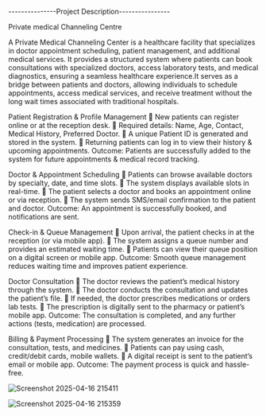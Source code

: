 ---------------Project Description----------------

Private medical Channeling Centre

A Private Medical Channeling Center is a healthcare facility that specializes in doctor appointment scheduling, patient management, and additional medical services. It provides a structured system where patients can book consultations with specialized doctors, access laboratory tests, and medical diagnostics, ensuring a seamless healthcare experience.It serves as a bridge between patients and doctors, allowing individuals to schedule appointments, access medical services, and receive treatment without the long wait times associated with traditional hospitals.

Patient Registration & Profile Management
🔹 New patients can register online or at the reception desk.
🔹 Required details: Name, Age, Contact, Medical History, Preferred Doctor.
🔹 A unique Patient ID is generated and stored in the system.
🔹 Returning patients can log in to view their history & upcoming appointments.
 Outcome: Patients are successfully added to the system for future appointments & medical record tracking.

Doctor & Appointment Scheduling
🔹 Patients can browse available doctors by specialty, date, and time slots.
🔹 The system displays available slots in real-time.
🔹 The patient selects a doctor and books an appointment online or via reception.
🔹 The system sends SMS/email confirmation to the patient and doctor.
 Outcome: An appointment is successfully booked, and notifications are sent.

Check-in & Queue Management
🔹 Upon arrival, the patient checks in at the reception (or via mobile app).
🔹 The system assigns a queue number and provides an estimated waiting time.
🔹 Patients can view their queue position on a digital screen or mobile app.
 Outcome: Smooth queue management reduces waiting time and improves patient experience.

Doctor Consultation
🔹 The doctor reviews the patient’s medical history through the system.
🔹 The doctor conducts the consultation and updates the patient’s file.
🔹 If needed, the doctor prescribes medications or orders lab tests.
🔹 The prescription is digitally sent to the pharmacy or patient’s mobile app.
 Outcome: The consultation is completed, and any further actions (tests, medication) are processed.

Billing & Payment Processing
🔹 The system generates an invoice for the consultation, tests, and medicines.
🔹 Patients can pay using cash, credit/debit cards, mobile wallets.
🔹 A digital receipt is sent to the patient’s email or mobile app.
 Outcome: The payment process is quick and hassle-free.

![Screenshot 2025-04-16 215411](https://github.com/user-attachments/assets/4b0eb81b-ab2d-4850-a62c-0731d993b899)

![Screenshot 2025-04-16 215359](https://github.com/user-attachments/assets/20a03b00-2443-4f84-9e1f-b73c19dbcada)


